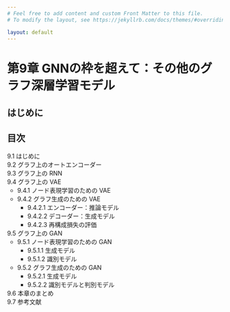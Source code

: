```yaml
---
# Feel free to add content and custom Front Matter to this file.
# To modify the layout, see https://jekyllrb.com/docs/themes/#overriding-theme-defaults

layout: default
---
```

<h1>第9章 GNNの枠を超えて：その他のグラフ深層学習モデル</h1>

<h2>はじめに</h2>

<h2>目次</h2>
<ul style="list-style-type: none; padding-left:0;">
  <li>9.1 はじめに</li>
  <li>9.2 グラフ上のオートエンコーダー</li>
  <li>9.3 グラフ上の RNN</li>
  <li>9.4 グラフ上の VAE
    <ul>
      <li>9.4.1 ノード表現学習のための VAE</li>
      <li>9.4.2 グラフ生成のための VAE
        <ul>
          <li>9.4.2.1 エンコーダー：推論モデル</li>
          <li>9.4.2.2 デコーダー：生成モデル</li>
          <li>9.4.2.3 再構成損失の評価</li>
        </ul>
      </li>
    </ul>
  </li>
  <li>9.5 グラフ上の GAN
    <ul>
      <li>9.5.1 ノード表現学習のための GAN
        <ul>
          <li>9.5.1.1 生成モデル</li>
          <li>9.5.1.2 識別モデル</li>
        </ul>
      </li>
      <li>9.5.2 グラフ生成のための GAN
        <ul>
          <li>9.5.2.1 生成モデル</li>
          <li>9.5.2.2 識別モデルと判別モデル</li>
        </ul>
      </li>
    </ul>
  </li>
  <li>9.6 本章のまとめ</li>
  <li>9.7 参考文献</li>
</ul>
